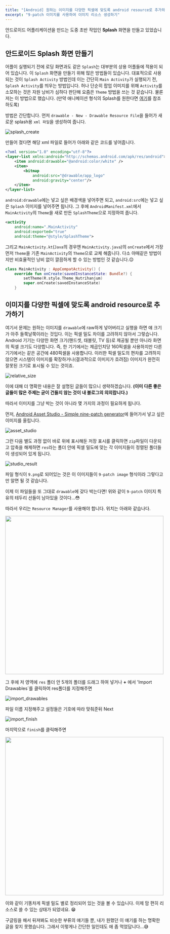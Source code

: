 ```yaml
---
title: "[Android] 원하는 이미지를 다양한 픽셀에 맞도록 android resource로 추가하는 법"
excerpt: "9-patch 이미지를 사용하여 이미지 리소스 생성하기"
---
```


안드로이드 어플리케이션을 만드는 도중 초반 작업인 __Splash__ 화면을 만들고 있었습니다.

## 안드로이드 Splash 화면 만들기

어플이 실행되기 전에 로딩 화면과도 같은 `Splash`는 대부분의 상용 어플들에 적용이 되어 있습니다. 이 `Splash` 화면을 만들기 위해 많은 방법들이 있습니다. 대표적으로 사용되는 것이 `Splash Activity` 방법인데 이는 간단히 `Main Activity`가 실행되기 전, `Splash Activity`를 띄우는 방법입니다. 허나 단순히 팝업 이미지를 위해 `Activity`를 소모하는 것은 자원 낭비가 심하다 판단해 요즘은 `Theme` 방법을 쓰는 것 같습니다. 물론 저는 이 방법으로 했습니다. (만약 애니메이션 형식의 Splash를 원한다면 [여기](https://developer.android.com/about/versions/12/features/splash-screen)를 참조하도록)

방법은 간단합니다. 먼저 `drawable - New - Drawable Resource File`을 들어가 새로운 splash용 `xml 파일`을 생성하여 줍니다.

![splash_create](/assets/images/splash_create.png)

만들어 졌다면 해당 xml 파일로 들어가 아래와 같은 코드를 넣어줍니다.
```xml
<?xml version="1.0" encoding="utf-8"?>
<layer-list xmlns:android="http://schemas.android.com/apk/res/android">
    <item android:drawable="@android:color/white" />
    <item>
        <bitmap
            android:src="@drawable/app_logo"
            android:gravity="center"/>
    </item>
</layer-list>
```
`android:drawable`에는 넣고 싶은 배경색을 넣어주면 되고, `android:src`에는 넣고 싶은 `Splash` 이미지를 넣어주면 됩니다.
그 후에 `AndroidManifest.xml`에서 `MainActivity`의 `Theme`을 새로 만든 `SplashTheme`으로 지정하여 줍니다.
```xml
<activity
    android:name=".MainActivity"
    android:exported="true"
    android:theme="@style/SplashTheme">
```
그리고 `MainActivity.kt`(`Java`의 경우엔 `MainActivity.java`)의 `onCreate`에서 가장 먼저 `Theme`을 기존 `MainActivity`의 `Theme`으로 교체 해줍니다. 다소 야매같은 방법이지만 비효율적인 낭비 없이 깔끔하게 할 수 있는 방법인 것 같습니다.:relieved:
```kotlin
class MainActivity : AppCompatActivity() {
    override fun onCreate(savedInstanceState: Bundle?) {
        setTheme(R.style.Theme_Nutrihanjum)
        super.onCreate(savedInstanceState)
    }
```
  
## 이미지를 다양한 픽셀에 맞도록 android resource로 추가하기

여기서 문제는 원하는 이미지를 `drawable`에 raw하게 넣어버리고 실행을 하면 얘 크기가 아주 들쭉날쭉이라는 것입다. 이는 픽셀 밀도 차이를 고려하지 않아서 그렇습니다. Android 기기는 다양한 화면 크기(핸드셋, 태블릿, TV 등)로 제공될 뿐만 아니라 화면의 픽셀 크기도 다양합니다. 즉, 한 기기에서는 제곱인치당 160픽셀을 사용하지만 다른 기기에서는 같은 공간에 480픽셀을 사용합니다. 이러한 픽셀 밀도의 편차를 고려하지 않으면 시스템이 이미지를 확장하거나(결과적으로 이미지가 흐려짐) 이미지가 완전히 잘못된 크기로 표시될 수 있는 것이죠.

![relative_size](/assets/images/relative_size.png)

이에 대해 더 명확한 내용은 잘 설명된 글들이 많으니 생략하겠습니다. __(이미 다른 좋은 글들이 많은 주제는 굳이 건들지 않는 것이 내 블로그의 의의랍니다.)__

따라서 이미지를 그냥 박는 것이 아니라 몇 가지의 과정이 필요하게 됩니다.

먼저, [Android Asset Studio - Simple nine-patch generator](https://romannurik.github.io/AndroidAssetStudio/nine-patches.html#&sourceDensity=320&name=example)에 들어가서 넣고 싶은 이미지를 올립니다.

![asset_studio](/assets/images/asset_studio.png)

그런 다음 별도 과정 없이 바로 위에 표시해둔 저장 표시를 클릭하면 `zip`파일이 다운되고 압축을 해제하면 `res`라는 폴더 안에 픽셀 밀도에 맞는 각 이미지들이 정렬된 폴더들이 생성되어 있게 됩니다.

![studio_result](/assets/images/studio_result.png)

파일 형식이 `9.png`로 되어있는 것은 이 이미지들이 `9-patch image` 형식이라 그렇다고만 알면 될 것 같습니다.

이제 이 파일들을 또 그대로 `drawable`에 갖다 박는다면! 위와 같이 `9-patch` 이미지 특유의 테두리 선들이 남아있을 것이다...:flushed:

따라서 우리는 `Resource Manager`를 사용해야 합니다. 위치는 아래와 같습나다.

<img src="/assets/images/resource_manager.png" width="500" height="500">

그 후에 저 영역에 `res` 폴더 안 5개의 폴더를 드래그 하여 넣거나 __+__ 에서 'Import Drawables`를 클릭하여 res폴더를 지정해주면

![import_drawables](/assets/images/import_drawables.png)

파일 이름 지정해주고 설정들은 기호에 따라 맞춰준뒤 Next

![import_finish](/assets/images/import_finish.png)

마지막으로 `finish`를 클릭해주면

<img src="/assets/images/drawable_result.png" width="500" height="500">

이와 같이 기똥차게 픽셀 밀도 별로 정리되어 있는 것을 볼 수 있습니다. 이제 맘 편히 리소스로 쓸 수 있는 상태가 되었네요. :grin:

구글링을 해서 뒤져봐도 비슷한 부류의 얘기들 뿐, 내가 원했던 이 얘기를 하는 명확한 글을 찾지 못했습니다. 그래서 이렇게나 간단한 일인데도 애 좀 먹었답니다...:sweat_smile: